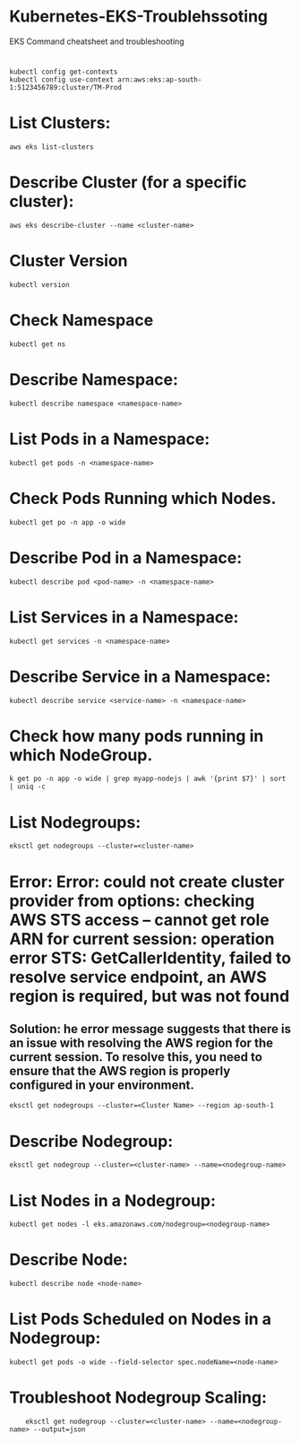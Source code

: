 # Kubernetes-EKS-Troublehssoting
EKS Command cheatsheet and troubleshooting
# 
	kubectl config get-contexts
	kubectl config use-context arn:aws:eks:ap-south-1:5123456789:cluster/TM-Prod

# List Clusters:
	aws eks list-clusters
	
# Describe Cluster (for a specific cluster):
	aws eks describe-cluster --name <cluster-name>

# Cluster Version
	kubectl version
	
# Check Namespace
	kubectl get ns

# Describe Namespace:
	kubectl describe namespace <namespace-name>

# List Pods in a Namespace:
	kubectl get pods -n <namespace-name>

# Check Pods Running which Nodes.
	kubectl get po -n app -o wide

# Describe Pod in a Namespace:
	kubectl describe pod <pod-name> -n <namespace-name>

# List Services in a Namespace:
	kubectl get services -n <namespace-name>

# Describe Service in a Namespace:
	kubectl describe service <service-name> -n <namespace-name>


# Check how many pods running in which NodeGroup.
	k get po -n app -o wide | grep myapp-nodejs | awk '{print $7}' | sort | uniq -c
	
# List Nodegroups:
	eksctl get nodegroups --cluster=<cluster-name>
	
# Error: Error: could not create cluster provider from options: checking AWS STS access – cannot get role ARN for current session: operation error STS: GetCallerIdentity, failed to resolve service endpoint, an AWS region is required, but was not found

## Solution: he error message suggests that there is an issue with resolving the AWS region for the current session. To resolve this, you need to ensure that the AWS region is properly configured in your environment.

	eksctl get nodegroups --cluster=<Cluster Name> --region ap-south-1

# Describe Nodegroup:
	eksctl get nodegroup --cluster=<cluster-name> --name=<nodegroup-name>

# List Nodes in a Nodegroup:
	kubectl get nodes -l eks.amazonaws.com/nodegroup=<nodegroup-name>

# Describe Node:
	kubectl describe node <node-name>

# List Pods Scheduled on Nodes in a Nodegroup:
	kubectl get pods -o wide --field-selector spec.nodeName=<node-name>
	
# Troubleshoot Nodegroup Scaling:
		eksctl get nodegroup --cluster=<cluster-name> --name=<nodegroup-name> --output=json